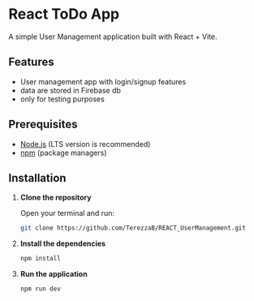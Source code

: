 # React ToDo App

A simple User Management application built with React + Vite.

## Features

- User management app with login/signup features
- data are stored in Firebase db
- only for testing purposes


## Prerequisites

- [Node.js](https://nodejs.org/) (LTS version is recommended)
- [npm](https://www.npmjs.com/) (package managers)

## Installation

1. **Clone the repository**

   Open your terminal and run:

   ```bash
   git clone https://github.com/TerezzaB/REACT_UserManagement.git

2. **Install the dependencies**

   ```bash
   npm install

3. **Run the application**

   ```bash
   npm run dev
